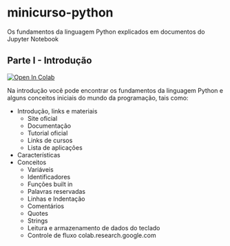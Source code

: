 # minicurso-python
Os fundamentos da linguagem Python explicados em documentos do Jupyter Notebook

## Parte I - Introdução
[![Open In Colab](https://colab.research.google.com/assets/colab-badge.svg)](https://colab.research.google.com/github/lucasgris/minicurso-python/blob/master/Minicurso_Python_Notebook.ipynb)

Na introdução você pode encontrar os fundamentos da linguagem Python e alguns conceitos iniciais do mundo da programação, tais como:

- Introdução, links e materiais
  - Site oficial
  - Documentação
  - Tutorial oficial
  - Links de cursos
  - Lista de aplicações
- Características
- Conceitos
  - Variáveis
  - Identificadores
  - Funções built in
  - Palavras reservadas
  - Linhas e Indentação
  - Comentários
  - Quotes
  - Strings
  - Leitura e armazenamento de dados do teclado
  - Controle de fluxo
colab.research.google.com
